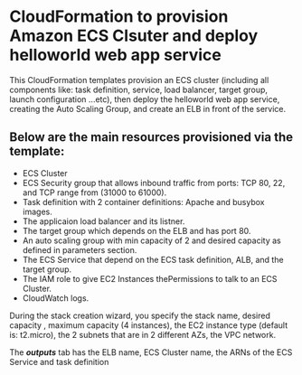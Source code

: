 # CloudFormation to provision Amazon ECS Clsuter and deploy helloworld web app service

This CloudFormation templates provision an ECS cluster (including all components like: task definition, service, load balancer, target group, launch configuration ...etc), then deploy the helloworld web app service, creating the Auto Scaling Group, and create an ELB in front of the service. 

## Below are the main resources provisioned via the template:

 - ECS Cluster
 - ECS Security group that allows inbound traffic from ports: TCP 80, 22, and TCP range from (31000 to 61000).
 - Task definition with 2 container definitions: Apache and busybox images.
 - The applicaion load balancer and its listner.
 - The target group which depends on the ELB and has port 80.
 - An auto scaling group with min capacity of 2 and desired capacity as defined in parameters section.
 - The ECS Service that depend on the ECS task definition, ALB, and the target group.
 - The IAM role to give EC2 Instances thePermissions to talk to an ECS Cluster.
 - CloudWatch logs.

During the stack creation wizard, you specify the stack name, desired capacity , maximum capacity (4
instances), the EC2 instance type (default is: t2.micro), the 2 subnets that are in 2 different AZs, the VPC network.

The ***outputs*** tab has the ELB name, ECS Cluster name, the ARNs of the ECS Service and task definition  
